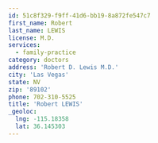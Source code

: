 ```yaml
---
id: 51c8f329-f9ff-41d6-bb19-8a872fe547c7
first_name: Robert
last_name: LEWIS
license: M.D.
services:
  - family-practice
category: doctors
address: 'Robert D. Lewis M.D.'
city: 'Las Vegas'
state: NV
zip: '89102'
phone: 702-310-5525
title: 'Robert LEWIS'
_geoloc:
  lng: -115.18358
  lat: 36.145303
---
```

